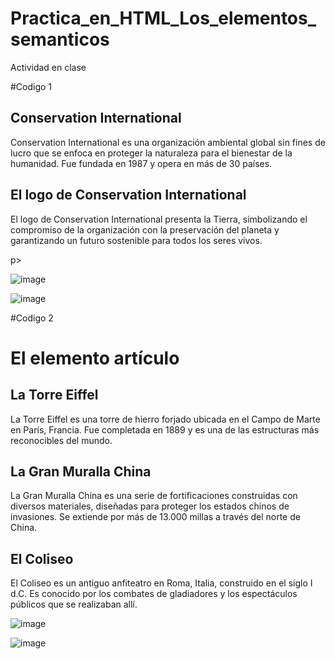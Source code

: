 # Practica_en_HTML_Los_elementos_semanticos
Actividad en clase

#Codigo 1

<!DOCTYPE html>

<html>
  
<body>

<section>
  
  <h1>Conservation International</h1>
  
  <p>Conservation International es una organización ambiental global sin fines de lucro que se enfoca en proteger la naturaleza para el bienestar de la humanidad. Fue fundada en 1987 y opera en más de 30 países.</p>
  
</section>

<section>
  
  <h1>El logo de Conservation International</h1>
  
  <p>El logo de Conservation International presenta la Tierra, simbolizando el compromiso de la organización con la preservación del planeta y garantizando un futuro sostenible para todos los seres vivos.</p>
                                                                                                                                                                                    p>
</section>

</body>

</html>

![image](https://github.com/user-attachments/assets/bd63c332-c7d2-4e98-9936-52c61616a4d8)

![image](https://github.com/user-attachments/assets/df655e9f-30bb-4fb4-aa9e-d0d7e100e1ea)

#Codigo 2

<!DOCTYPE html>

<html>
  
<body>

<h1>El elemento artículo</h1>

<article>
  
  <h2>La Torre Eiffel</h2>
  
  <p>La Torre Eiffel es una torre de hierro forjado ubicada en el Campo de Marte en París, Francia. Fue completada en 1889 y es una de las estructuras más reconocibles del mundo.</p>
  
</article>

<article>
  
  <h2>La Gran Muralla China</h2>
  
  <p>La Gran Muralla China es una serie de fortificaciones construidas con diversos materiales, diseñadas para proteger los estados chinos de invasiones. Se extiende por más de 13.000 millas a través del norte de China.</p>
  
</article>

<article>
  
  <h2>El Coliseo</h2>
  
  <p>El Coliseo es un antiguo anfiteatro en Roma, Italia, construido en el siglo I d.C. Es conocido por los combates de gladiadores y los espectáculos públicos que se realizaban allí.</p>
  
</article>

</body>

</html>

![image](https://github.com/user-attachments/assets/a5a04769-34b3-4dcf-a429-4af1cd91c674)

![image](https://github.com/user-attachments/assets/e1a81065-41cd-40d0-be65-728d11aa4688)

